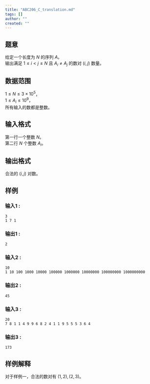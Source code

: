 ```yaml
---
title: "ABC206_C_translation.md"
tags: []
author: ""
created: ""
---
```


## 题意  

给定一个长度为 $N$ 的序列 $A$。         
输出满足 $1\le i < j \le N$ 且 $A_i \neq A_j$ 的数对 $(i,j)$ 数量。 

## 数据范围

$1\le N\le 3\times 10^5$，                     
$1\le A_i\le 10^9$，                       
所有输入的数都是整数。  

## 输入格式

第一行一个整数 $N$。        
第二行 $N$ 个整数 $A_i$。       
          
## 输出格式

合法的 $(i,j)$ 对数。

## 样例

### 输入1 :
```
3
1 7 1
```

### 输出1 :
```
2
```

### 输入2 :
```
10
1 10 100 1000 10000 100000 1000000 10000000 100000000 1000000000
```

### 输出2 :
```
45
```

### 输入3 :
```
20
7 8 1 1 4 9 9 6 8 2 4 1 1 9 5 5 5 3 6 4
```

### 输出3 :
```
173
```

## 样例解释

对于样例一，合法的数对有 $(1,2),(2,3)$。

